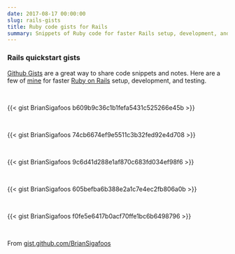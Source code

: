 ```yaml
---
date: 2017-08-17 00:00:00
slug: rails-gists
title: Ruby code gists for Rails
summary: Snippets of Ruby code for faster Rails setup, development, and testing.
---
```


### Rails quickstart gists

[Github Gists](https://gist.github.com/) are a great way to share code snippets
and notes. Here are a few of [mine](https://gist.github.com/BrianSigafoos) for
faster [Ruby on Rails](http://rubyonrails.org/) setup, development, and testing.

&nbsp;

{{< gist BrianSigafoos b609b9c36c1b1fefa5431c525266e45b >}}

&nbsp;

{{< gist BrianSigafoos 74cb6674ef9e5511c3b32fed92e4d708 >}}

&nbsp;

{{< gist BrianSigafoos 9c6d41d288e1af870c683fd034ef98f6 >}}

&nbsp;

{{< gist BrianSigafoos 605befba6b388e2a1c7e4ec2fb806a0b >}}

&nbsp;

{{< gist BrianSigafoos f0fe5e6417b0acf70ffe1bc6b6498796 >}}

&nbsp;

From [gist.github.com/BrianSigafoos](https://gist.github.com/BrianSigafoos)
